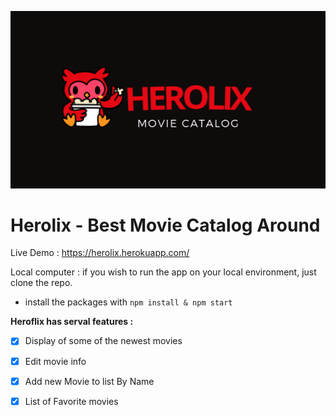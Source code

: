 
![alt text](https://github.com/danielgutin/Heroflix/blob/master/herolix-gh.png)

# Herolix - Best Movie Catalog Around

Live Demo : 
https://herolix.herokuapp.com/

Local computer : 
if you wish to run the app on your local environment, just clone the repo.
* install the packages with `npm install & npm start`


**Heroflix has serval features :**
- [x] Display of some of the newest movies
- [x] Edit movie info 
- [X] Add new Movie to list By Name
- [X] List of Favorite movies


